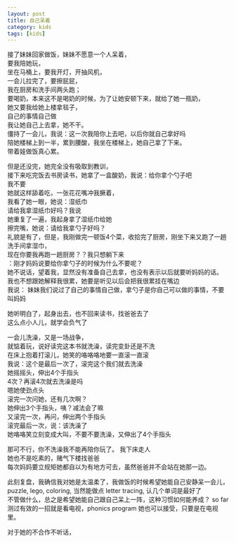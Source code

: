 ```yaml
---
layout: post
title: 自己呆着
category: kids
tags: [kids]
---
```

  接了妹妹回家做饭，妹妹不愿意一个人呆着，  
  要我陪她玩，  
  坐在马桶上，要我开灯，开抽风机，  
  一会儿拉完了，要擦屁屁，  
  我在厨房和洗手间两头跑；  
  要喝奶，本来这不是喝奶的时候，为了让她安顿下来，就给了她一瓶奶，  
  她又要我给她上楼拿毯子，  
  自己的事情自己做  
  我让她自己上去拿，她不干。   
  僵持了一会儿，我说：这一次我陪你上去吧，以后你就自己拿好吗   
  陪她楼梯上到一半，累到腰酸，我坐在楼梯上，她自己拿了下来。   
  带着娃做饭真心累。   
  
  但是还没完，她完全没有吸取到教训，  
  接下来吃完饭去书房读书，她拿了一盒酸奶，我说：给你拿个勺子吧   
  我不要  
  她就这样舔着吃，一张花花嘴冲我撅着，  
  我看了她一眼，她说：湿纸巾   
  请给我拿湿纸巾好吗？我说  
  她重复了一遍，我起身拿了湿纸巾给她  
  擦完嘴，她说：请给我拿勺子好吗？   
  礼貌是有了，但是，我刚做完一顿饭4个菜，收拾完了厨房，刚坐下来又跑了一趟洗手间拿湿巾，  
  现在你要我再跑一趟厨房？？我只想躺下来  
  ：刚才妈妈说要给你拿勺子的时候为什么不要呢？  
  她不说话，望着我，显然没有准备自己去拿，也没有表示以后就要听妈妈的话。  
  我也不想跟她解释我很累，她要是听见以后会把我很累挂在嘴边   
  我说： 妹妹我们说过了自己的事情自己做，拿勺子是你自己可以做的事情，不要叫妈妈   
  
  她听明白了，起身出去，也不回来读书，找爸爸去了   
  这么点小人儿，就学会负气了   

  一会儿洗澡，又是一场战争，  
  就惦着玩，说好读完这本书就洗澡，读完变卦还是不洗  
  在床上抱着打滚儿，她笑的咯咯咯地要一直滚一直滚   
  我说：这个是最后一次了，滚完这个我们就去洗澡   
  她摇摇头，伸出4个手指头   
  4次？再滚4次就去洗澡是吗  
  嗯她使劲点头   
  滚完一次问她，还有几次啊？  
  她伸出3个手指头，咦？减法会了嘛   
  又滚完一次，再问，伸出两个手指头  
  滚完最后一次，说：该洗澡了     
  她咯咯笑立刻变成大叫，不要不要洗澡，又伸出了4个手指头   
  
  那可不行，你不洗澡我不能再陪你玩了。 我下床走人  
  她也不是吃素的，赌气下楼找爸爸  
  每次妈妈要立规矩她都自以为有地方可去，虽然爸爸并不会站在她那一边。  
  
  此刻复盘，我确信我对她是太温柔了，我做饭的时候希望她能自己安静呆一会儿，  
  puzzle, lego, coloring, 当然能做点 letter tracing, 认几个单词是最好了  
  不管做什么，总之是希望她能自己跟自己呆上一阵，这种习惯如何能养成？
  so far 测过有效的一招就是看电视，phonics program 她也可以接受，只要是在电视里。 
  
  对于她的不合作不听话， 
  
  
  